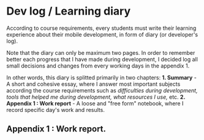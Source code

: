 # Dev log / Learning diary
According to course requirements, every students must write their learning
experience about their mobile development, in form of diary (or developer's log).

Note that the diary can only be maximum two pages. In order to remember better 
each progress that I have made during development, I decided log all small decisions
and changes from every working days in the appendix 1.

In other words, this diary is splitted primarily in two chapters:
**1. Summary** - A short and cohesive essay, where I answer most important
subjects according the course requirements such as _difficulties during development,
tools that helped me during development, what resources I use,_ etc.
**2. Appendix 1 : Work report** - A loose and "free form" notebook, where I
record specific day's work and results.

## Appendix 1 : Work report.


